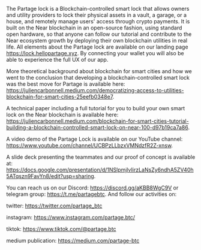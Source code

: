 The Partage lock is a Blockchain-controlled smart lock that allows owners and utility providers to lock their physical assets in a vault, a garage, or a house, and remotely manage users' access through crypto payments. It is built on the Near blockchain in an open-source fashion, using standard open hardware, so that anyone can follow our tutorial and contribute to the Near ecosystem growth by deploying their own blockchain utilities in real life. All elements about the Partage lock are available on our landing page https://lock.hellopartage.xyz. By connecting your wallet you will also be able to experience the full UX of our app.

More theoretical background about blockchain for smart cities and how we went to the conclusion that developing a blockchain-controlled smart lock was the best move for Partage is available here: https://juliencarbonnell.medium.com/democratizing-access-to-utilities-blockchain-for-smart-cities-25eefb0348e7.  

A technical paper including a full tutorial for you to build your own smart lock on the Near blockchain is available here: https://juliencarbonnell.medium.com/blockchain-for-smart-cities-tutorial-building-a-blockchain-controlled-smart-lock-on-near-100-d97b19ca7a86.  

A video demo of the Partage Lock is available on our YouTube channel: https://www.youtube.com/channel/UCBPzLLbzxVMNdzfR2Z-xnsw.  

A slide deck presenting the teammates and our proof of concept is available at: https://docs.google.com/presentation/d/1NSlpmjlvIirzLaNsZy6ndhA5ZV40h5ATqszn9FavYn8/edit?usp=sharing.

You can reach us on our Discord: https://discord.gg/aKBB8WgC9V or telegram group: https://t.me/partagebtc.
And follow our activities on:  

twitter: https://twitter.com/partage_btc  

instagram: https://www.instagram.com/partage.btc/  

tiktok: https://www.tiktok.com/@partage.btc  

medium publication: https://medium.com/partage-btc
